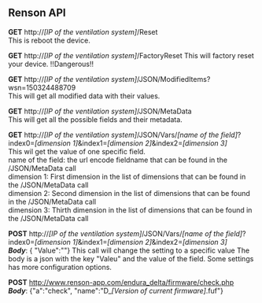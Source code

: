 ## Renson API

**GET** http://*[IP of the ventilation system]*/Reset  
This is reboot the device.  

**GET** http://*[IP of the ventilation system]*/FactoryReset
This will factory reset your device. !!Dangerous!!

**GET** http://*[IP of the ventilation system]*/JSON/ModifiedItems?wsn=150324488709  
This will get all modified data with their values.  

**GET** http://*[IP of the ventilation system]*/JSON/MetaData  
This will get all the possible fields and their metadata.  

**GET** http://*[IP of the ventilation system]*/JSON/Vars/*[name of the field]*?index0=*[dimension 1]*&index1=*[dimension 2]*&index2=*[dimension 3]*  
This wil get the value of one specific field.  
name of the field: the url encode fieldname that can be found in the /JSON/MetaData call  
dimension 1: First dimension in the list of dimensions that can be found in the /JSON/MetaData call  
dimension 2: Second dimension in the list of dimensions that can be found in the /JSON/MetaData call  
dimension 3: Thirth dimension in the list of dimensions that can be found in the /JSON/MetaData call  

**POST** http://*[IP of the ventilation system]*/JSON/Vars/*[name of the field]*?index0=*[dimension 1]*&index1=*[dimension 2]*&index2=*[dimension 3]*  
***Body***: { "Value":""}
This call will change the setting to a specific value
The body is a json with the key "Valeu" and the value of the field. Some settings has more configuration options.  

**POST** http://www.renson-app.com/endura_delta/firmware/check.php  
***Body***: {"a":"check", "name":"D_*[Version of current firmware]*.fuf"}

